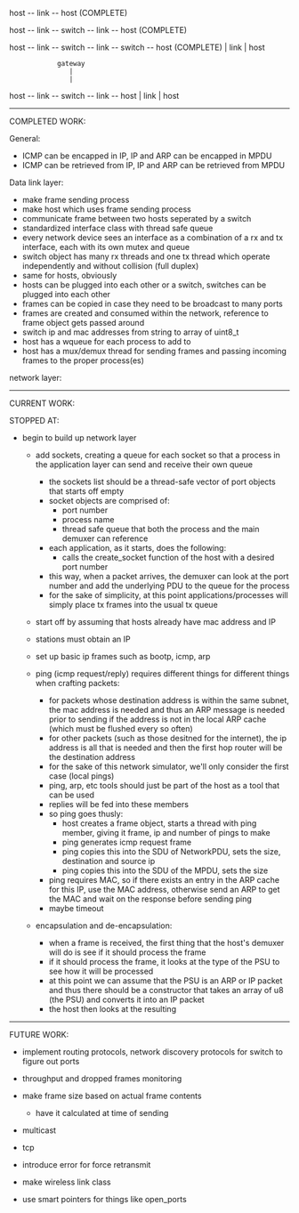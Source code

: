 host -- link -- host (COMPLETE)

host -- link -- switch -- link -- host (COMPLETE)

host -- link -- switch -- link -- switch -- host (COMPLETE)
				   |
				  link
				   |
				  host



				gateway
			       |
				   |
host -- link -- switch -- link -- host
				   |
				  link
				   |
				  host

--------------------------------------------------------------------------------
COMPLETED WORK:

General:
- ICMP can be encapped in IP, IP and ARP can be encapped in MPDU
- ICMP can be retrieved from IP, IP and ARP can be retrieved from MPDU

Data link layer:
- make frame sending process
- make host which uses frame sending process
- communicate frame between two hosts seperated by a switch
- standardized interface class with thread safe queue
- every network device sees an interface as a combination of a rx and tx interface,
  each with its own mutex and queue
- switch object has many rx threads and one tx thread which operate independently and without
  collision (full duplex)
- same for hosts, obviously
- hosts can be plugged into each other or a switch, switches can be plugged into each other
- frames can be copied in case they need to be broadcast to many ports
- frames are created and consumed within the network, reference to frame object gets passed around
- switch ip and mac addresses from string to array of uint8_t
- host has a wqueue for each process to add to
- host has a mux/demux thread for sending frames and passing incoming frames to the proper process(es)

network layer:


--------------------------------------------------------------------------------
CURRENT WORK:

STOPPED AT: 



- begin to build up network layer
	- add sockets, creating a queue for each socket so that a process in the application
		layer can send and receive their own queue
		- the sockets list should be a thread-safe vector of port objects that starts off empty
		- socket objects are comprised of:
			- port number
			- process name
			- thread safe queue that both the process and the main demuxer can reference
		- each application, as it starts, does the following:
			- calls the create_socket function of the host with a desired port number
		- this way, when a packet arrives, the demuxer can look at the port number and add the underlying
			PDU to the queue for the process
		- for the sake of simplicity, at this point applications/processes will simply place tx frames into the usual tx queue

	- start off by assuming that hosts already have mac address and IP

	- stations must obtain an IP
	- set up basic ip frames such as bootp, icmp, arp
	- ping (icmp request/reply) requires different things for different things when crafting packets:
		- for packets whose destination address is within the same subnet, the mac address is needed 
			and thus an ARP message is needed prior to sending if the address is not in the local
			ARP cache (which must be flushed every so often)
		- for other packets (such as those desitned for the internet), the ip address is all that is needed
			and then the first hop router will be the destination address
		- for the sake of this network simulator, we'll only consider the first case (local pings)
		- ping, arp, etc tools should just be part of the host as a tool that can be used
		- replies will be fed into these members
		- so ping goes thusly:
			- host creates a frame object, starts a thread with ping member, giving
				it frame, ip and number of pings to make
			- ping generates icmp request frame 
			- ping copies this into the SDU of NetworkPDU, sets the size, destination and source ip
			- ping copies this into the SDU of the MPDU, sets the size
		- ping requires MAC, so if there exists an entry in the ARP cache for this IP, use the MAC address,
			otherwise send an ARP to get the MAC and wait on the response before sending ping 
		- maybe timeout

	- encapsulation and de-encapsulation:
		- when a frame is received, the first thing that the host's demuxer will do is see
			if it should process the frame
		- if it should process the frame, it looks at the type of the PSU to see how it will be processed
		- at this point we can assume that the PSU is an ARP or IP packet and thus there should be a constructor
			that takes an array of u8 (the PSU) and converts it into an IP packet
		- the host then looks at the resulting  

--------------------------------------------------------------------------------
FUTURE WORK:

- implement routing protocols, network discovery protocols for switch to figure out ports
- throughput and dropped frames monitoring
- make frame size based on actual frame contents
	- have it calculated at time of sending
- multicast
- tcp
- introduce error for force retransmit
- make wireless link class

- use smart pointers for things like open_ports

